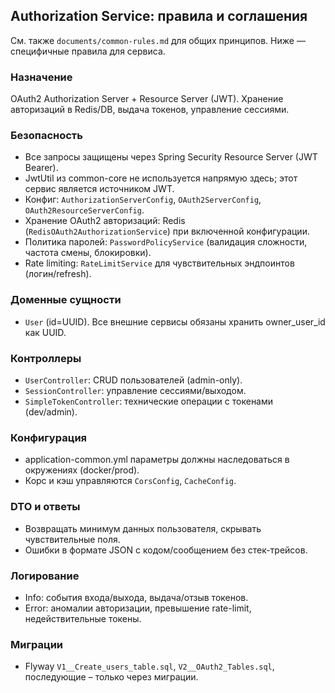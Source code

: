 ## Authorization Service: правила и соглашения

См. также `documents/common-rules.md` для общих принципов. Ниже — специфичные правила для сервиса.

### Назначение
OAuth2 Authorization Server + Resource Server (JWT). Хранение авторизаций в Redis/DB, выдача токенов, управление сессиями.

### Безопасность
- Все запросы защищены через Spring Security Resource Server (JWT Bearer).
- JwtUtil из common-core не используется напрямую здесь; этот сервис является источником JWT.
- Конфиг: `AuthorizationServerConfig`, `OAuth2ServerConfig`, `OAuth2ResourceServerConfig`.
- Хранение OAuth2 авторизаций: Redis (`RedisOAuth2AuthorizationService`) при включенной конфигурации.
- Политика паролей: `PasswordPolicyService` (валидация сложности, частота смены, блокировки).
- Rate limiting: `RateLimitService` для чувствительных эндпоинтов (логин/refresh).

### Доменные сущности
- `User` (id=UUID). Все внешние сервисы обязаны хранить owner_user_id как UUID.

### Контроллеры
- `UserController`: CRUD пользователей (admin-only).
- `SessionController`: управление сессиями/выходом.
- `SimpleTokenController`: технические операции с токенами (dev/admin).

### Конфигурация
- application-common.yml параметры должны наследоваться в окружениях (docker/prod).
- Корс и кэш управляются `CorsConfig`, `CacheConfig`.

### DTO и ответы
- Возвращать минимум данных пользователя, скрывать чувствительные поля.
- Ошибки в формате JSON с кодом/сообщением без стек-трейсов.

### Логирование
- Info: события входа/выхода, выдача/отзыв токенов.
- Error: аномалии авторизации, превышение rate-limit, недействительные токены.

### Миграции
- Flyway `V1__Create_users_table.sql`, `V2__OAuth2_Tables.sql`, последующие – только через миграции.


